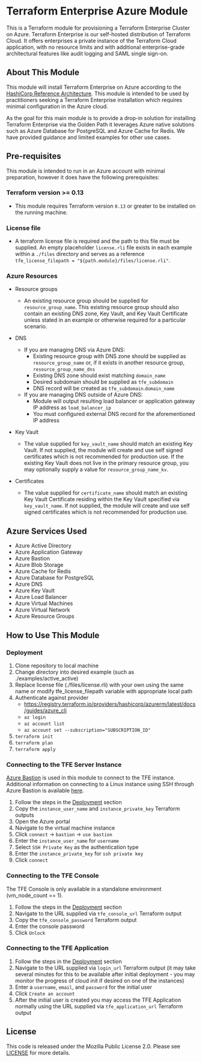 # Terraform Enterprise Azure Module

This is a Terraform module for provisioning a Terraform Enterprise Cluster on Azure. Terraform Enterprise is our self-hosted distribution of Terraform Cloud. It offers enterprises a private instance of the Terraform Cloud application, with no resource limits and with additional enterprise-grade architectural features like audit logging and SAML single sign-on.

## About This Module

This module will install Terraform Enterprise on Azure according to the [HashiCorp Reference Architecture](https://www.terraform.io/docs/enterprise/before-installing/reference-architecture/azure.html). This module is intended to be used by practitioners seeking a Terraform Enterprise installation which requires minimal configuration in the Azure cloud. 

As the goal for this main module is to provide a drop-in solution for installing Terraform Enterprise via the Golden Path it leverages Azure native solutions such as Azure Database for PostgreSQL and Azure Cache for Redis. We have provided guidance and limited examples for other use cases.

## Pre-requisites

This module is intended to run in an Azure account with minimal preparation, however it does have the following prerequisites:

### Terraform version >= 0.13

* This module requires Terraform version `0.13` or greater to be installed on the running machine.

### License file

* A terraform license file is required and the path to this file must be supplied. An empty placeholder `license.rli` file exists in each example within a `./files` directory and serves as a reference `tfe_license_filepath = "${path.module}/files/license.rli"`.

### Azure Resources

* Resource groups
    * An existing resource group should be supplied for `resource_group_name`. This existing resource group should also contain an existing DNS zone, Key Vault, and Key Vault Certificate unless stated in an example or otherwise required for a particular scenario.

* DNS
    * If you are managing DNS via Azure DNS:
        * Existing resource group with DNS zone should be supplied as `resource_group_name` or, if it exists in another resource group, `resource_group_name_dns`
        * Existing DNS zone should exist matching `domain_name`
        * Desired subdomain should be supplied as `tfe_subdomain`
        * DNS record will be created as `tfe_subdomain`.`domain_name`
    * If you are managing DNS outside of Azure DNS:
        * Module will output resulting load balancer or application gateway IP address as `load_balancer_ip`
        * You must configured external DNS record for the aforementioned IP address

* Key Vault
    * The value supplied for `key_vault_name` should match an existing Key Vault. If not supplied, the module will create and use self signed certificates which is not recommended for production use. If the existing Key Vault does not live in the primary resource group, you may optionally supply a value for `resource_group_name_kv`.

* Certificates
    * The value supplied for `certificate_name` should match an existing Key Vault Certificate residing within the Key Vault specified via `key_vault_name`. If not supplied, the module will create and use self signed certificates which is not recommended for production use.

## Azure Services Used

* Azure Active Directory
* Azure Application Gateway
* Azure Bastion
* Azure Blob Storage
* Azure Cache for Redis
* Azure Database for PostgreSQL
* Azure DNS
* Azure Key Vault
* Azure Load Balancer
* Azure Virtual Machines
* Azure Virtual Network
* Azure Resource Groups

## How to Use This Module

### Deployment

1. Clone repository to local machine
2. Change directory into desired example (such as ./examples/active_active)
3. Replace license file (./files/license.rli) with your own using the same name or modify tfe_license_filepath variable with appropriate local path
4. Authenticate against provider
    * https://registry.terraform.io/providers/hashicorp/azurerm/latest/docs/guides/azure_cli
    * `az login`
    * `az account list`
    * `az account set --subscription="SUBSCRIPTION_ID"`
5. `terraform init`
6. `terraform plan`
7. `terraform apply`

### Connecting to the TFE Server Instance

[Azure Bastion](https://docs.microsoft.com/en-us/azure/bastion/bastion-overview) is used in this module to connect to the TFE instance. Additional information on connecting to a Linux instance using SSH through Azure Bastion is available [here](https://docs.microsoft.com/en-us/azure/bastion/bastion-connect-vm-ssh).

1. Follow the steps in the [Deployment](#deployment) section
2. Copy the `instance_user_name` and `instance_private_key` Terraform outputs
3. Open the Azure portal
4. Navigate to the virtual machine instance
5. Click `connect` -> `bastion` -> `use bastion`
6. Enter the `instance_user_name` for `username`
7. Select `SSH Private Key` as the authentication type
8. Enter the `instance_private_key` for `ssh private key`
9. Click `connect`

### Connecting to the TFE Console

The TFE Console is only available in a standalone environment (vm_node_count == 1).

1. Follow the steps in the [Deployment](#deployment) section
2. Navigate to the URL supplied via `tfe_console_url` Terraform output
3. Copy the `tfe_console_password` Terraform output
4. Enter the console password
5. Click `Unlock`

### Connecting to the TFE Application

1. Follow the steps in the [Deployment](#deployment) section
2. Navigate to the URL supplied via `login_url` Terraform output (it may take several minutes for this to be available after initial deployment - you may monitor the progress of cloud init if desired on one of the instances)
3. Enter a `username`, `email`, and `password` for the initial user
4. Click `Create an account`
5. After the initial user is created you may access the TFE Application normally using the URL supplied via `tfe_application_url` Terraform output

## License

This code is released under the Mozilla Public License 2.0. Please see [LICENSE](https://github.com/hashicorp/espd-tfe-azure/blob/master/LICENSE) for more details.
